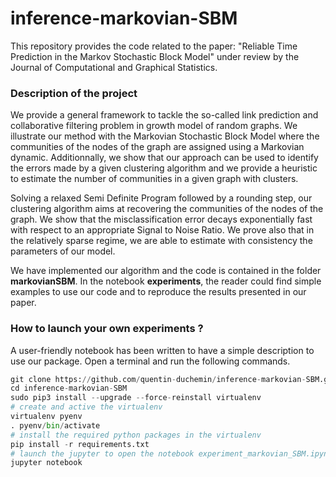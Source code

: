 # inference-markovian-SBM

This repository provides the code related to the paper: "Reliable Time Prediction in the Markov Stochastic Block Model" under review by the Journal of Computational and Graphical Statistics.

### Description of the project

We provide a general framework to tackle the so-called link prediction and collaborative filtering problem in growth model of random graphs. We illustrate our method with the Markovian Stochastic Block Model where the communities of the nodes of the graph are assigned using a Markovian dynamic. Additionnally, we show that our approach can be used to identify the errors made by a given clustering algorithm and we provide a heuristic to estimate the number of communities in a given graph with clusters.

Solving a relaxed Semi Definite Program followed by a rounding step, our clustering algorithm aims at recovering the communities of the nodes of the graph. We show that the misclassification error decays exponentially fast with respect to an appropriate Signal to Noise Ratio. We prove also that in the relatively sparse regime, we are able to estimate with consistency the parameters of our model.

We have implemented our algorithm and the code is contained in the folder **markovianSBM**. In the notebook **experiments**, the reader could find simple examples to use our code and to reproduce the results presented in our paper.


### How to launch your own experiments ?

A user-friendly notebook has been written to have a simple description to use our package. Open a terminal and run the following commands. 

```python
git clone https://github.com/quentin-duchemin/inference-markovian-SBM.git
cd inference-markovian-SBM
sudo pip3 install --upgrade --force-reinstall virtualenv
# create and active the virtualenv
virtualenv pyenv
. pyenv/bin/activate
# install the required python packages in the virtualenv
pip install -r requirements.txt
# launch the jupyter to open the notebook experiment_markovian_SBM.ipynb and get familiar with the way to run the code
jupyter notebook
```
